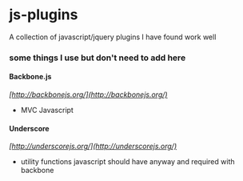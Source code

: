 js-plugins
==========

A collection of javascript/jquery plugins I have found work well

### some things I use but don't need to add here

#### Backbone.js

*[http://backbonejs.org/](http://backbonejs.org/)*

- MVC Javascript

#### Underscore

*[http://underscorejs.org/](http://underscorejs.org/)*

- utility functions javascript should have anyway and required with backbone